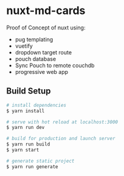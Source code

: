 # nuxt-md-cards

Proof of Concept of nuxt using:
* pug templating
* vuetify
* dropdown target route
* pouch database
* Sync Pouch to remote couchdb
* progressive web app

## Build Setup

``` bash
# install dependencies
$ yarn install

# serve with hot reload at localhost:3000
$ yarn run dev

# build for production and launch server
$ yarn run build
$ yarn start

# generate static project
$ yarn run generate
```
